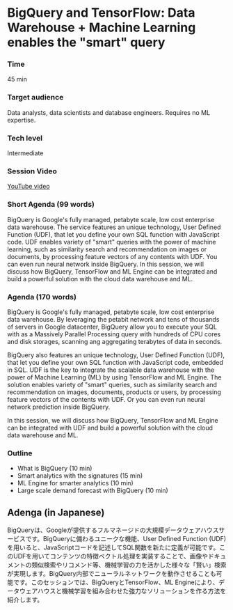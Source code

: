 # BigQuery and TensorFlow: Data Warehouse + Machine Learning enables the "smart" query

### Time

45 min

### Target audience

Data analysts, data scientists and database engineers. Requires no ML expertise.

### Tech level

Intermediate

### Session Video

[YouTube video](https://youtu.be/Ov3Om5Y_Fbg)

### Short Agenda (99 words)

BigQuery is Google's fully managed, petabyte scale, low cost enterprise data warehouse. The service  features an unique technology, User Defined Function (UDF), that let you define your own SQL function with JavaScript code. UDF enables variety of "smart" queries with the power of machine learning, such as similarity search and recommendation on images or documents, by processing feature vectors of any contents with UDF. You can even run neural network inside BigQuery. In this session, we will discuss how BigQuery, TensorFlow and ML Engine can be integrated and build a powerful solution with the cloud data warehouse and ML.

### Agenda (170 words)

BigQuery is Google's fully managed, petabyte scale, low cost enterprise data warehouse. By leveraging the petabit network and tens of thousands of servers in Google datacenter, BigQuery allow you to execute your SQL with as a Massively Parallel Processing query with hundreds of CPU cores and disk storages, scanning ang aggregating terabytes of data in seconds.

BigQuery also features an unique technology, User Defined Function (UDF), that let you define your own SQL function with JavaScript code, embedded in SQL. UDF is the key to integrate the scalable data warehouse with the power of Machine Learning (ML) by using TensorFlow and ML Engine. The solution enables variety of "smart" queries, such as similarity search and recommendation on images, documents, products or users, by processing feature vectors of the contents with UDF. Or you can even run neural network prediction inside BigQuery.

In this session, we will discuss how BigQuery, TensorFlow and ML Engine can be integrated with UDF and build a powerful solution with the cloud data warehouse and ML.

### Outline

- What is BigQuery (10 min)
- Smart analytics with the signatures (15 min)
- ML Engine for smarter analytics (10 min)
- Large scale demand forecast with BigQuery (10 min)

## Adenga (in Japanese)

BigQueryは、Googleが提供するフルマネージドの大規模データウェアハウスサービスです。BigQueryに備わるユニークな機能、User Defined Function (UDF)を用いると、JavaScriptコードを記述してSQL関数を新たに定義が可能です。このUDFを用いてコンテンツの特徴ベクトル処理を実装することで、画像やドキュメントの類似検索やリコメンド等、機械学習の力を活かした様々な「賢い」検索が実現します。BigQuery内部でニューラルネットワークを動作させることも可能です。このセッションでは、BigQueryとTensorFlow、ML Engineにより、データウェアハウスと機械学習を組み合わせた強力なソリューションを作る方法を紹介します。




